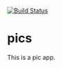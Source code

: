 [![Build Status](https://travis-ci.org/malliina/pics.svg?branch=master)](https://travis-ci.org/malliina/pics)

# pics

This is a pic app.
